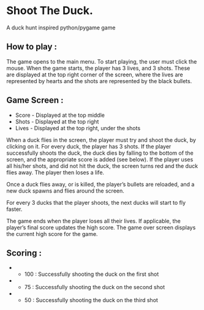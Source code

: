 # Shoot The Duck.
A duck hunt inspired python/pygame game

## How to play :
The game opens to the main menu. To start playing, the user must click the mouse.
When the game starts, the player has 3 lives, and 3 shots. These are displayed at the top right corner of the screen, where the lives are represented by hearts and the shots are represented by the black bullets.

## Game Screen :
* Score - Displayed at the top middle
* Shots - Displayed at the top right
* Lives - Displayed at the top right, under the shots

When a duck flies in the screen, the player must try and shoot the duck, by clicking on it. For every duck, the player has 3 shots. If the player successfully shoots the duck, the duck dies by falling to the bottom of the screen, and the appropriate score is added (see below). If the player uses all his/her shots, and did not hit the duck, the screen turns red and the duck flies away. The player then loses a life.

Once a duck flies away, or is killed, the player’s bullets are reloaded, and a new duck spawns and flies around the screen.

For every 3 ducks that the player shoots, the next ducks will start to fly faster.

The game ends when the player loses all their lives. If applicable, the player’s final score updates the high score. The game over screen displays the current high score for the game.

## Scoring :
* + 100 : Successfully shooting the duck on the first shot 
* +  75 : Successfully shooting the duck on the second shot
* +  50 : Successfully shooting the duck on the third shot

